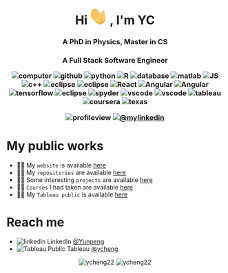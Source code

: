 <!--
**ycheng22/ycheng22** is a ✨ _special_ ✨ repository because its `README.md` (this file) appears on your GitHub profile.

Here are some ideas to get you started:

- 🔭 I’m currently working on ...
- 🌱 I’m currently learning ...
- 👯 I’m looking to collaborate on ...
- 🤔 I’m looking for help with ...
- 💬 Ask me about ...
- 📫 How to reach me: ...
- 😄 Pronouns: ...
- ⚡ Fun fact: ...
-->
<h1 align="center">Hi <img width="45" src="waving_hand.gif">, I'm YC </h1>

<h3 align="center">A PhD in Physics, Master in CS
<h3 align="center">A Full Stack Software Engineer

<p>
<p align="center">
  <img src="https://img.icons8.com/cotton/64/000000/computer.png" alt="computer" width="20" height="20"/> 
  <img src="https://img.icons8.com/ios-filled/50/000000/github.png" alt="github" width="20" height="20"/> 
  <img src="https://img.icons8.com/color/48/000000/python.png" alt="python" width="20" height="20"/> 
  <img src="https://img.icons8.com/cute-clipart/64/000000/r--v1.png" alt="R" width="20" height="20"/> 
  <img src="https://img.icons8.com/plasticine/100/000000/oracle-pl-sql--v3.png" alt="database" width="20" height="20"/> 
  <img src="https://img.icons8.com/fluent/48/000000/matlab.png" alt="matlab" width="20" height="20"/> 
  <img src="https://img.icons8.com/ios-filled/50/000000/javascript.png" alt="JS" width="20" height="20"/> 
  <img src="https://img.icons8.com/ios-filled/50/000000/c-plus-plus-logo.png" alt="c++" width="20" height="20"/> 
  <img src="https://img.icons8.com/ios-filled/50/000000/c-sharp-logo.png" alt="eclipse" width="20" height="20"/> 
  <img src="https://img.icons8.com/external-tal-revivo-shadow-tal-revivo/24/000000/external-net-or-dot-net-a-software-framework-developed-by-microsoft-logo-shadow-tal-revivo.png" alt="eclipse" width="20" height="20"/> 
  
  <img src="https://img.icons8.com/officel/16/000000/react.png" alt="React" width="20" height="20"/> 
  <img src="https://img.icons8.com/color/48/000000/angularjs.png" alt="Angular" width="20" height="20"/> 
  <img src="https://img.icons8.com/color/48/000000/amazon-web-services.png" alt="Angular" width="20" height="20"/> 
  <img src="https://img.icons8.com/color/48/000000/tensorflow.png" alt="tensorflow" width="20" height="20"/> 
  
  <img src="https://img.icons8.com/officel/16/000000/java-eclipse.png" alt="eclipse" width="20" height="20"/> 
  <img src="https://img.icons8.com/fluent/48/000000/spyder-ide.png" alt="spyder" width="20" height="20"/> 
  <img src="https://img.icons8.com/fluency/48/000000/visual-studio.png" alt="vscode" width="20" height="20"/> 
  <img src="https://www.vectorlogo.zone/logos/visualstudio_code/visualstudio_code-icon.svg" alt="vscode" width="20" height="20"/> 
  <img src="https://img.icons8.com/color/48/000000/tableau-software.png" alt="tableau" width="20" height="20"/> 
  
  <img src="https://www.vectorlogo.zone/logos/coursera/coursera-icon.svg" alt="coursera" width="20" height="20"/> 
  
  <img src="https://img.icons8.com/color/48/000000/texas-flag.png" alt="texas" width="20" height="20"/> 
</p>

<p align="center">

   <img src="https://komarev.com/ghpvc/?username=ycheng22" alt="profileview" />
   <a href="https://www.linkedin.com/in/yunpeng-cheng-aa8142127/"><img src="https://img.shields.io/badge/--linkedin?label=LinkedIn&logo=LinkedIn&style=social" alt="@mylinkedin" /></a>
</p>

# My public works
- 👨‍💻 My `website` is available [here](https://ycheng22.github.io/)
- 👨‍💻 My `repositories` are available [here](https://github.com/ycheng22?tab=repositories)
- 👨‍💻 Some interesting `projects` are available [here](https://github.com/ycheng22/Projects)
- 👨‍💻 `Courses` I had taken are available [here](https://github.com/ycheng22/Courses_)
- 👨‍💻 My `Tableau public` is available [here](https://public.tableau.com/profile/ycheng#!/)

# Reach me
- <img src="https://img.icons8.com/color/48/000000/linkedin.png" alt="linkedin" width="20" height="20"/> LinkedIn [@Yunpeng](https://www.linkedin.com/in/yunpeng-cheng-aa8142127/)
- <img src="https://img.icons8.com/color/48/000000/tableau-software.png" alt="Tableau Public" width="20" height="20"/> Tableau [@ycheng](https://public.tableau.com/profile/ycheng#!/)

<p align="center"> 
  <img src="https://github-readme-stats.vercel.app/api?username=ycheng22&show_icons=true" alt="ycheng22" />
  <img src="https://github-readme-stats.vercel.app/api/top-langs/?username=ycheng22&layout=compact" alt="ycheng22" />
</p>

